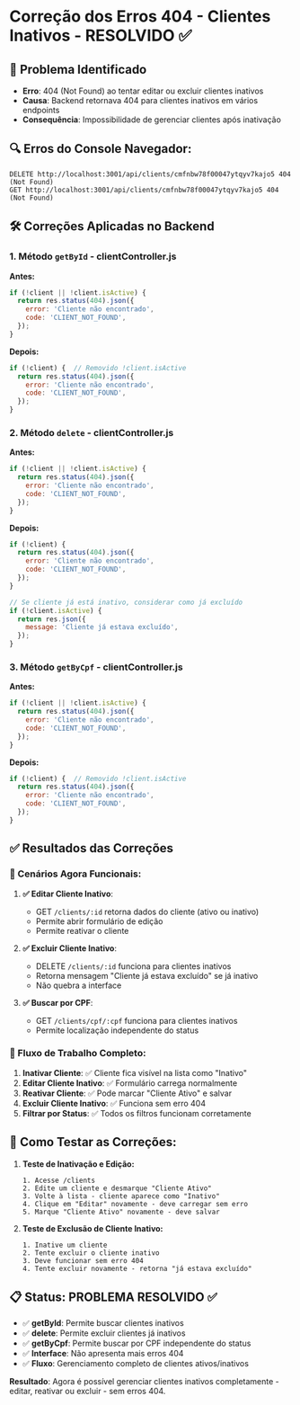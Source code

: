 # Correção dos Erros 404 - Clientes Inativos - RESOLVIDO ✅

## 🚨 **Problema Identificado**
- **Erro**: 404 (Not Found) ao tentar editar ou excluir clientes inativos
- **Causa**: Backend retornava 404 para clientes inativos em vários endpoints
- **Consequência**: Impossibilidade de gerenciar clientes após inativação

## 🔍 **Erros do Console Navegador:**
```
DELETE http://localhost:3001/api/clients/cmfnbw78f00047ytqyv7kajo5 404 (Not Found)
GET http://localhost:3001/api/clients/cmfnbw78f00047ytqyv7kajo5 404 (Not Found)
```

## 🛠️ **Correções Aplicadas no Backend**

### **1. Método `getById` - clientController.js**
**Antes:**
```javascript
if (!client || !client.isActive) {
  return res.status(404).json({
    error: 'Cliente não encontrado',
    code: 'CLIENT_NOT_FOUND',
  });
}
```

**Depois:**
```javascript
if (!client) {  // Removido !client.isActive
  return res.status(404).json({
    error: 'Cliente não encontrado',
    code: 'CLIENT_NOT_FOUND',
  });
}
```

### **2. Método `delete` - clientController.js**
**Antes:**
```javascript
if (!client || !client.isActive) {
  return res.status(404).json({
    error: 'Cliente não encontrado',
    code: 'CLIENT_NOT_FOUND',
  });
}
```

**Depois:**
```javascript
if (!client) {
  return res.status(404).json({
    error: 'Cliente não encontrado',
    code: 'CLIENT_NOT_FOUND',
  });
}

// Se cliente já está inativo, considerar como já excluído
if (!client.isActive) {
  return res.json({
    message: 'Cliente já estava excluído',
  });
}
```

### **3. Método `getByCpf` - clientController.js**
**Antes:**
```javascript
if (!client || !client.isActive) {
  return res.status(404).json({
    error: 'Cliente não encontrado',
    code: 'CLIENT_NOT_FOUND',
  });
}
```

**Depois:**
```javascript
if (!client) {  // Removido !client.isActive
  return res.status(404).json({
    error: 'Cliente não encontrado',
    code: 'CLIENT_NOT_FOUND',
  });
}
```

## ✅ **Resultados das Correções**

### **📝 Cenários Agora Funcionais:**

1. **✅ Editar Cliente Inativo**: 
   - GET `/clients/:id` retorna dados do cliente (ativo ou inativo)
   - Permite abrir formulário de edição
   - Permite reativar o cliente

2. **✅ Excluir Cliente Inativo**:
   - DELETE `/clients/:id` funciona para clientes inativos
   - Retorna mensagem "Cliente já estava excluído" se já inativo
   - Não quebra a interface

3. **✅ Buscar por CPF**:
   - GET `/clients/cpf/:cpf` funciona para clientes inativos
   - Permite localização independente do status

### **🎯 Fluxo de Trabalho Completo:**

1. **Inativar Cliente**: ✅ Cliente fica visível na lista como "Inativo"
2. **Editar Cliente Inativo**: ✅ Formulário carrega normalmente
3. **Reativar Cliente**: ✅ Pode marcar "Cliente Ativo" e salvar
4. **Excluir Cliente Inativo**: ✅ Funciona sem erro 404
5. **Filtrar por Status**: ✅ Todos os filtros funcionam corretamente

## 🔄 **Como Testar as Correções:**

1. **Teste de Inativação e Edição:**
   ```
   1. Acesse /clients
   2. Edite um cliente e desmarque "Cliente Ativo"
   3. Volte à lista - cliente aparece como "Inativo"
   4. Clique em "Editar" novamente - deve carregar sem erro
   5. Marque "Cliente Ativo" novamente - deve salvar
   ```

2. **Teste de Exclusão de Cliente Inativo:**
   ```
   1. Inative um cliente
   2. Tente excluir o cliente inativo
   3. Deve funcionar sem erro 404
   4. Tente excluir novamente - retorna "já estava excluído"
   ```

## 📋 **Status: PROBLEMA RESOLVIDO** ✅

- ✅ **getById**: Permite buscar clientes inativos
- ✅ **delete**: Permite excluir clientes já inativos  
- ✅ **getByCpf**: Permite buscar por CPF independente do status
- ✅ **Interface**: Não apresenta mais erros 404
- ✅ **Fluxo**: Gerenciamento completo de clientes ativos/inativos

**Resultado**: Agora é possível gerenciar clientes inativos completamente - editar, reativar ou excluir - sem erros 404.